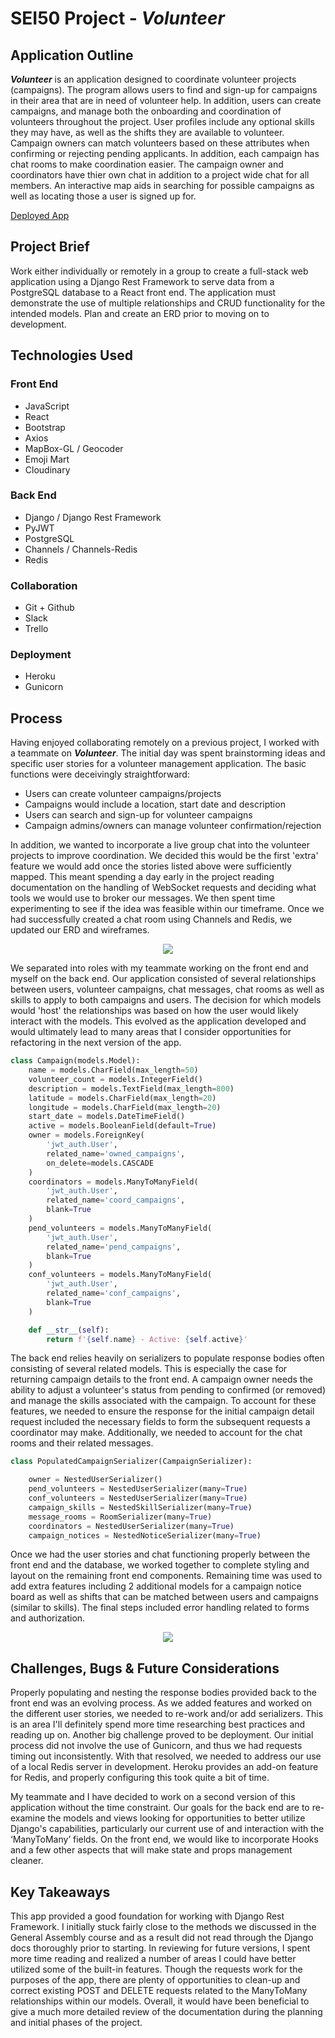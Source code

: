# SEI50 Project - ***Volunteer***

## Application Outline
***Volunteer*** is an application designed to coordinate volunteer projects (campaigns). The program allows users to find and sign-up for campaigns in their area that are in need of volunteer help. In addition, users can create campaigns, and manage both the onboarding and coordination of volunteers throughout the project. User profiles include any optional skills they may have, as well as the shifts they are available to volunteer. Campaign owners can match volunteers based on these attributes when confirming or rejecting pending applicants. In addition, each campaign has chat rooms to make coordination easier. The campaign owner and coordinators have thier own chat in addition to a project wide chat for all members. An interactive map aids in searching for possible campaigns as well as locating those a user is signed up for.

[Deployed App](https://volunteer-ga.herokuapp.com/)

## Project Brief
Work either individually or remotely in a group to create a full-stack web application using a Django Rest Framework to serve data from a PostgreSQL database to a React front end. The application must demonstrate the use of multiple relationships and CRUD functionality for the intended models. Plan and create an ERD prior to moving on to development.


## Technologies Used

### Front End
* JavaScript
* React
* Bootstrap
* Axios
* MapBox-GL / Geocoder
* Emoji Mart
* Cloudinary

### Back End
* Django / Django Rest Framework
* PyJWT
* PostgreSQL
* Channels / Channels-Redis
* Redis

### Collaboration
* Git + Github
* Slack
* Trello

### Deployment
* Heroku
* Gunicorn

## Process

Having enjoyed collaborating remotely on a previous project, I worked with a teammate on ***Volunteer***. The initial day was spent brainstorming ideas and specific user stories for a volunteer management application. The basic functions were deceivingly straightforward:

* Users can create volunteer campaigns/projects
* Campaigns would include a location, start date and description
* Users can search and sign-up for volunteer campaigns
* Campaign admins/owners can manage volunteer confirmation/rejection

In addition, we wanted to incorporate a live group chat into the volunteer projects to improve coordination. We decided this would be the first 'extra' feature we would add once the stories listed above were sufficiently mapped. This meant spending a day early in the project reading documentation on the handling of WebSocket requests and deciding what tools we would use to broker our messages. We then spent time experimenting to see if the idea was feasible within our timeframe. Once we had successfully created a chat room using Channels and Redis, we updated our ERD and wireframes.

<div align='center'>
  <img src='./images/erd.jpg'>
</div>

We separated into roles with my teammate working on the front end and myself on the back end. Our application consisted of several relationships between users, volunteer campaigns, chat messages, chat rooms as well as skills to apply to both campaigns and users. The decision for which models would 'host' the relationships was based on how the user would likely interact with the models. This evolved as the application developed and would ultimately lead to many areas that I consider opportunities for refactoring in the next version of the app.

```python
class Campaign(models.Model):
    name = models.CharField(max_length=50)
    volunteer_count = models.IntegerField()
    description = models.TextField(max_length=800)
    latitude = models.CharField(max_length=20)
    longitude = models.CharField(max_length=20)
    start_date = models.DateTimeField()
    active = models.BooleanField(default=True)
    owner = models.ForeignKey(
        'jwt_auth.User',
        related_name='owned_campaigns',
        on_delete=models.CASCADE
    )
    coordinators = models.ManyToManyField(
        'jwt_auth.User',
        related_name='coord_campaigns',
        blank=True
    )
    pend_volunteers = models.ManyToManyField(
        'jwt_auth.User',
        related_name='pend_campaigns',
        blank=True
    )
    conf_volunteers = models.ManyToManyField(
        'jwt_auth.User',
        related_name='conf_campaigns',
        blank=True
    )

    def __str__(self):
        return f'{self.name} - Active: {self.active}'
```

The back end relies heavily on serializers to populate response bodies often consisting of several related models. This is especially the case for returning campaign details to the front end. A campaign owner needs the ability to adjust a volunteer's status from pending to confirmed (or removed) and manage the skills associated with the campaign. To account for these features, we needed to ensure the response for the initial campaign detail request included the necessary fields to form the subsequent requests a coordinator may make. Additionally, we needed to account for the chat rooms and their related messages.

```python
class PopulatedCampaignSerializer(CampaignSerializer):

    owner = NestedUserSerializer()
    pend_volunteers = NestedUserSerializer(many=True)
    conf_volunteers = NestedUserSerializer(many=True)
    campaign_skills = NestedSkillSerializer(many=True)
    message_rooms = RoomSerializer(many=True)
    coordinators = NestedUserSerializer(many=True)
    campaign_notices = NestedNoticeSerializer(many=True)
```

Once we had the user stories and chat functioning properly between the front end and the database, we worked together to complete styling and layout on the remaining front end components. Remaining time was used to add extra features including 2 additional models for a campaign notice board as well as shifts that can be matched between users and campaigns (similar to skills). The final steps included error handling related to forms and authorization.

<div align='center'>
  <img src='./images/landing.jpg'>
</div>

## Challenges, Bugs & Future Considerations
Properly populating and nesting the response bodies provided back to the front end was an evolving process. As we added features and worked on the different user stories, we needed to re-work and/or add serializers. This is an area I'll definitely spend more time researching best practices and reading up on. Another big challenge proved to be deployment. Our initial process did not involve the use of Gunicorn, and thus we had requests timing out inconsistently. With that resolved, we needed to address our use of a local Redis server in development. Heroku provides an add-on feature for Redis, and properly configuring this took quite a bit of time.

My teammate and I have decided to work on a second version of this application without the time constraint. Our goals for the back end are to re-examine the models and views looking for opportunities to better utilize Django's capabilities, particularly our current use of and interaction with the ‘ManyToMany’ fields. On the front end, we would like to incorporate Hooks and a few other aspects that will make state and props management cleaner.

## Key Takeaways
This app provided a good foundation for working with Django Rest Framework. I initially stuck fairly close to the methods we discussed in the General Assembly course and as a result did not read through the Django docs thoroughly prior to starting. In reviewing for future versions, I spent more time reading and realized a number of areas I could have better utilized some of the built-in features. Though the requests work for the purposes of the app, there are plenty of opportunities to clean-up and correct existing POST and DELETE requests related to the ManyToMany relationships within our models. Overall, it would have been beneficial to give a much more detailed review of the documentation during the planning and initial phases of the project.
